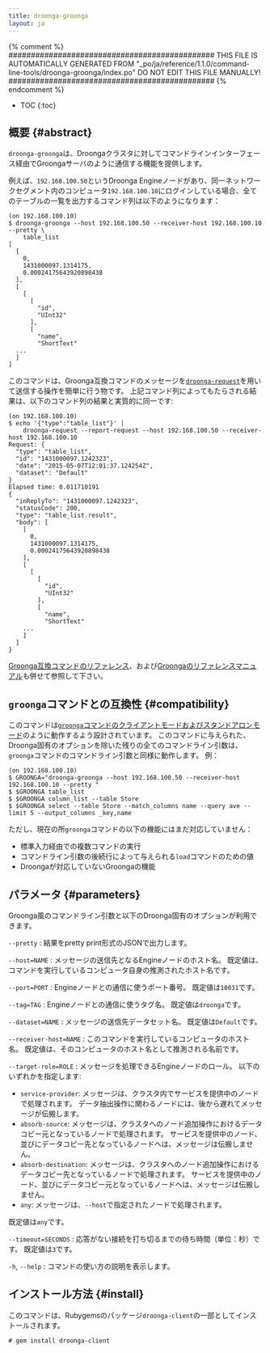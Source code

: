 ```yaml
---
title: droonga-groonga
layout: ja
---
```


{% comment %}
##############################################
  THIS FILE IS AUTOMATICALLY GENERATED FROM
  "_po/ja/reference/1.1.0/command-line-tools/droonga-groonga/index.po"
  DO NOT EDIT THIS FILE MANUALLY!
##############################################
{% endcomment %}


* TOC
{:toc}

## 概要 {#abstract}

`droonga-groonga`は、Droongaクラスタに対してコマンドラインインターフェース経由でGroongaサーバのように通信する機能を提供します。

例えば、`192.168.100.50`というDroonga Engineノードがあり、同一ネットワークセグメント内のコンピュータ`192.168.100.10`にログインしている場合、全てのテーブルの一覧を出力するコマンド列は以下のようになります：

~~~
(on 192.168.100.10)
$ droonga-groonga --host 192.168.100.50 --receiver-host 192.168.100.10 --pretty \
    table_list
[
  [
    0,
    1431000097.1314175,
    0.00024175643920898438
  ],
  [
    [
      [
        "id",
        "UInt32"
      ],
      [
        "name",
        "ShortText"
  ...
  ]
]
~~~

このコマンドは、Groonga互換コマンドのメッセージを[`droonga-request`](../droonga-request/)を用いて送信する操作を簡単に行う物です。
上記コマンド列によってもたらされる結果は、以下のコマンド列の結果と実質的に同一です:

~~~
(on 192.168.100.10)
$ echo '{"type":"table_list"}' |
    droonga-request --report-request --host 192.168.100.50 --receiver-host 192.168.100.10
Request: {
  "type": "table_list",
  "id": "1431000097.1242323",
  "date": "2015-05-07T12:01:37.124254Z",
  "dataset": "Default"
}
Elapsed time: 0.011710191
{
  "inReplyTo": "1431000097.1242323",
  "statusCode": 200,
  "type": "table_list.result",
  "body": [
    [
      0,
      1431000097.1314175,
      0.00024175643920898438
    ],
    [
      [
        [
          "id",
          "UInt32"
        ],
        [
          "name",
          "ShortText"
    ...
    ]
  ]
}
~~~

[Groonga互換コマンドのリファレンス](../../commands/)、および[Groongaのリファレンスマニュアル](http://groonga.org/ja/docs/reference/command.html)も併せて参照して下さい。

## `groonga`コマンドとの互換性 {#compatibility}

このコマンドは[`groonga`コマンドのクライアントモードおよびスタンドアロンモード](http://groonga.org/ja/docs/reference/executables/groonga.html)のように動作するよう設計されています。
このコマンドに与えられた、Droonga固有のオプションを除いた残りの全てのコマンドライン引数は、`groonga`コマンドのコマンドライン引数と同様に動作します。
例：

~~~
(on 192.168.100.10)
$ GROONGA="droonga-groonga --host 192.168.100.50 --receiver-host 192.168.100.10 --pretty "
$ $GROONGA table_list
$ $GROONGA column_list --table Store
$ $GROONGA select --table Store --match_columns name --query ave --limit 5 --output_columns _key,name
~~~

ただし、現在の所`groonga`コマンドの以下の機能にはまだ対応していません：

 * 標準入力経由での複数コマンドの実行
 * コマンドライン引数の後続行によって与えられる`load`コマンドのための値
 * Droongaが対応していないGroongaの機能


## パラメータ {#parameters}

Groonga風のコマンドライン引数と以下のDroonga固有のオプションが利用できます。

`--pretty`
: 結果をpretty print形式のJSONで出力します。

`--host=NAME`
: メッセージの送信先となるEngineノードのホスト名。
  既定値は、コマンドを実行しているコンピュータ自身の推測されたホスト名です。

`--port=PORT`
: Engineノードとの通信に使うポート番号。
  既定値は`10031`です。

`--tag=TAG`
: Engineノードとの通信に使うタグ名。
  既定値は`droonga`です。

`--dataset=NAME`
: メッセージの送信先データセット名。
  既定値は`Default`です。

`--receiver-host=NAME`
: このコマンドを実行しているコンピュータのホスト名。
  既定値は、そのコンピュータのホスト名として推測される名前です。

`--target-role=ROLE`
: メッセージを処理できるEngineノードのロール。
  以下のいずれかを指定します:
  
  * `service-provider`:
    メッセージは、クラスタ内でサービスを提供中のノードで処理されます。
    データ抽出操作に関わるノードには、後から遅れてメッセージが伝搬します。
  * `absorb-source`:
    メッセージは、クラスタへのノード追加操作におけるデータコピー元となっているノードで処理されます。
    サービスを提供中のノード、並びにデータコピー先となっているノードへは、メッセージは伝搬しません。
  * `absorb-destination`:
    メッセージは、クラスタへのノード追加操作におけるデータコピー先となっているノードで処理されます。
    サービスを提供中のノード、並びにデータコピー元となっているノードへは、メッセージは伝搬しません。
  * `any`:
    メッセージは、`--host`で指定されたノードで処理されます。
  
  既定値は`any`です。

`--timeout=SECONDS`
: 応答がない接続を打ち切るまでの待ち時間（単位：秒）です。
  既定値は`3`です。

`-h`, `--help`
: コマンドの使い方の説明を表示します。


## インストール方法 {#install}

このコマンドは、Rubygemsのパッケージ`droonga-client`の一部としてインストールされます。

~~~
# gem install droonga-client
~~~

